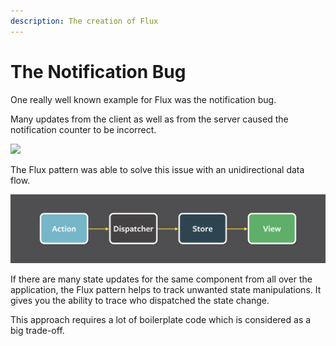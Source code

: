 ```yaml
---
description: The creation of Flux
---
```


# The Notification Bug

One really well known example for Flux was the notification bug.

Many updates from the client as well as from the server caused the notification counter to be incorrect.

![](https://encrypted-tbn0.gstatic.com/images?q=tbn:ANd9GcQZg7-aVRfctv-NUbESjrQJJDrn_GESCDvHByDpK-XPi_HyQ_Mr_w&s)

The Flux pattern was able to solve this issue with an unidirectional data flow.

![](.gitbook/assets/flux-simple-f8-diagram-1300w.png)

If there are many state updates for the same component from all over the application, the Flux pattern helps to track unwanted state manipulations. It gives you the ability to trace who dispatched the state change.

This approach requires a lot of boilerplate code which is considered as a big trade-off.

